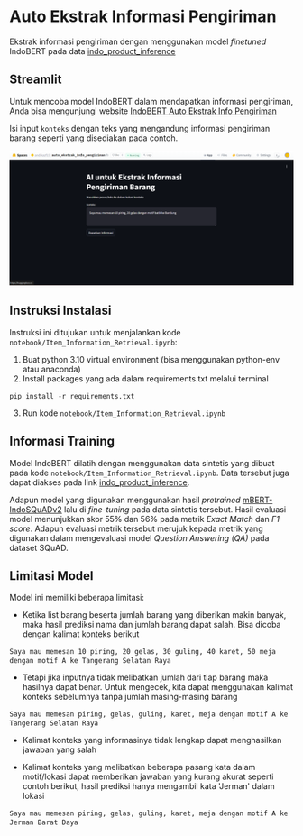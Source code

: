 # Auto Ekstrak Informasi Pengiriman
Ekstrak informasi pengiriman dengan menggunakan model *finetuned* IndoBERT pada data [indo_product_inference](https://huggingface.co/datasets/andikazf15/indo_product_inference)

## Streamlit
Untuk mencoba model IndoBERT dalam mendapatkan informasi pengiriman, Anda bisa mengunjungi website [IndoBERT Auto Ekstrak Info Pengiriman](https://huggingface.co/spaces/andikazf15/auto_ekstrak_info_pengiriman)

Isi input `konteks` dengan teks yang mengandung informasi pengiriman barang seperti yang disediakan pada contoh.

![alt text](asset/image.png)

## Instruksi Instalasi
Instruksi ini ditujukan untuk menjalankan kode `notebook/Item_Information_Retrieval.ipynb`:
1. Buat python 3.10 virtual environment (bisa menggunakan python-env atau anaconda)
2. Install packages yang ada dalam requirements.txt melalui terminal
```
pip install -r requirements.txt
```
3. Run kode `notebook/Item_Information_Retrieval.ipynb`

## Informasi Training
Model IndoBERT dilatih dengan menggunakan data sintetis yang dibuat pada kode `notebook/Item_Information_Retrieval.ipynb`. Data tersebut juga dapat diakses pada link [indo_product_inference](https://huggingface.co/datasets/andikazf15/indo_product_inference). 

Adapun model yang digunakan menggunakan hasil *pretrained* [mBERT-IndoSQuADv2](https://huggingface.co/rizquuula/mBERT-IndoSQuADv2_1691852742-16-2e-06-0.01-5) lalu di *fine-tuning* pada data sintetis tersebut. Hasil evaluasi model menunjukkan skor 55% dan 56% pada metrik *Exact Match* dan *F1 score*. Adapun evaluasi metrik tersebut merujuk kepada metrik yang digunakan dalam mengevaluasi model *Question Answering (QA)* pada dataset SQuAD.

## Limitasi Model
Model ini memiliki beberapa limitasi:
* Ketika list barang beserta jumlah barang yang diberikan makin banyak, maka hasil prediksi nama dan jumlah barang dapat salah. Bisa dicoba dengan kalimat konteks berikut

```
Saya mau memesan 10 piring, 20 gelas, 30 guling, 40 karet, 50 meja dengan motif A ke Tangerang Selatan Raya
```

* Tetapi jika inputnya tidak melibatkan jumlah dari tiap barang maka hasilnya dapat benar. Untuk mengecek, kita dapat menggunakan kalimat konteks sebelumnya tanpa jumlah masing-masing barang

```
Saya mau memesan piring, gelas, guling, karet, meja dengan motif A ke Tangerang Selatan Raya
```

* Kalimat konteks yang informasinya tidak lengkap dapat menghasilkan jawaban yang salah

* Kalimat konteks yang melibatkan beberapa pasang kata dalam motif/lokasi dapat memberikan jawaban yang kurang akurat seperti contoh berikut, hasil prediksi hanya mengambil kata 'Jerman' dalam lokasi

```
Saya mau memesan piring, gelas, guling, karet, meja dengan motif A ke Jerman Barat Daya
```